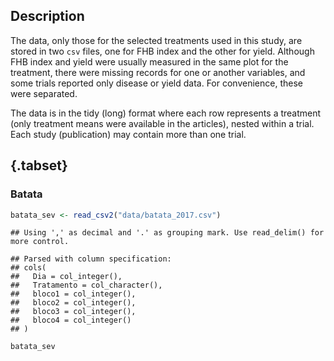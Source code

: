 




## Description

The data, only those for the selected treatments used in this study, are stored in two `csv` files, one for FHB index and the other for yield.  Although FHB index and yield were usually measured in the same plot for the treatment, there were missing records for one or another variables, and some trials reported only disease or yield data. For convenience, these were separated. 

The data is in the tidy (long) format where each row represents a treatment (only treatment means were available in the articles), nested within a trial. Each study (publication) may contain more than one trial. 

## {.tabset}
### Batata


```r
batata_sev <- read_csv2("data/batata_2017.csv")
```

```
## Using ',' as decimal and '.' as grouping mark. Use read_delim() for more control.
```

```
## Parsed with column specification:
## cols(
##   Dia = col_integer(),
##   Tratamento = col_character(),
##   bloco1 = col_integer(),
##   bloco2 = col_integer(),
##   bloco3 = col_integer(),
##   bloco4 = col_integer()
## )
```

```r
batata_sev
```

<div data-pagedtable="false">
  <script data-pagedtable-source type="application/json">
{"columns":[{"label":["Dia"],"name":[1],"type":["int"],"align":["right"]},{"label":["Tratamento"],"name":[2],"type":["chr"],"align":["left"]},{"label":["bloco1"],"name":[3],"type":["int"],"align":["right"]},{"label":["bloco2"],"name":[4],"type":["int"],"align":["right"]},{"label":["bloco3"],"name":[5],"type":["int"],"align":["right"]},{"label":["bloco4"],"name":[6],"type":["int"],"align":["right"]}],"data":[{"1":"0","2":"Testemunha","3":"0","4":"0","5":"3","6":"0"},{"1":"5","2":"Testemunha","3":"3","4":"3","5":"3","6":"0"},{"1":"8","2":"Testemunha","3":"3","4":"3","5":"3","6":"3"},{"1":"15","2":"Testemunha","3":"5","4":"15","5":"5","6":"10"},{"1":"20","2":"Testemunha","3":"8","4":"20","5":"15","6":"10"},{"1":"26","2":"Testemunha","3":"28","4":"35","5":"23","6":"18"},{"1":"30","2":"Testemunha","3":"50","4":"50","5":"30","6":"43"},{"1":"36","2":"Testemunha","3":"75","4":"80","5":"40","6":"53"},{"1":"40","2":"Testemunha","3":"80","4":"85","5":"60","6":"70"},{"1":"44","2":"Testemunha","3":"93","4":"98","5":"95","6":"95"},{"1":"50","2":"Testemunha","3":"98","4":"100","5":"100","6":"100"},{"1":"0","2":"MM","3":"0","4":"0","5":"5","6":"0"},{"1":"5","2":"MM","3":"3","4":"3","5":"5","6":"3"},{"1":"8","2":"MM","3":"5","4":"5","5":"5","6":"5"},{"1":"15","2":"MM","3":"5","4":"5","5":"5","6":"5"},{"1":"20","2":"MM","3":"5","4":"5","5":"5","6":"5"},{"1":"26","2":"MM","3":"15","4":"5","5":"5","6":"5"},{"1":"30","2":"MM","3":"20","4":"5","5":"5","6":"5"},{"1":"36","2":"MM","3":"20","4":"8","5":"5","6":"5"},{"1":"40","2":"MM","3":"20","4":"10","5":"5","6":"5"},{"1":"44","2":"MM","3":"21","4":"12","5":"13","6":"15"},{"1":"50","2":"MM","3":"23","4":"15","5":"20","6":"20"},{"1":"0","2":"M","3":"1","4":"0","5":"0","6":"0"},{"1":"5","2":"M","3":"1","4":"3","5":"2","6":"3"},{"1":"8","2":"M","3":"3","4":"5","5":"4","6":"4"},{"1":"15","2":"M","3":"5","4":"10","5":"5","6":"8"},{"1":"20","2":"M","3":"6","4":"13","5":"10","6":"8"},{"1":"26","2":"M","3":"21","4":"20","5":"14","6":"11"},{"1":"30","2":"M","3":"35","4":"28","5":"18","6":"24"},{"1":"36","2":"M","3":"48","4":"43","5":"23","6":"26"},{"1":"40","2":"M","3":"50","4":"48","5":"33","6":"38"},{"1":"44","2":"M","3":"57","4":"55","5":"54","6":"55"},{"1":"50","2":"M","3":"61","4":"58","5":"60","6":"60"}],"options":{"columns":{"min":{},"max":[10]},"rows":{"min":[10],"max":[10]},"pages":{}}}
  </script>
</div>
